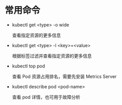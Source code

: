 # 常用命令

- kubectl get \<type> -o wide

  查看指定资源的更多信息

- kubectl get \<type> -l \<key>=\<value>

  根据标签过滤并查看指定资源的更多信息

- kubectl top pod

  查看 Pod 资源占用排名，需要先安装 Metrics Server

- kubectl describe pod \<pod-name\>

  查看 pod 详情，也可用于故障分析
